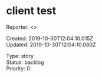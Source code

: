 # client test

Reporter:  <>  

Created: 2019-10-30T12:04:10.015Z  
Updated: 2019-10-30T12:04:10.060Z

Type: story  
Status: backlog  
Priority: 0
